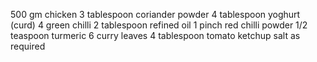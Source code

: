 500 gm chicken
3 tablespoon coriander powder
4 tablespoon yoghurt (curd)
4 green chilli
2 tablespoon refined oil
1 pinch red chilli powder
1/2 teaspoon turmeric
6 curry leaves
4 tablespoon tomato ketchup
salt as required